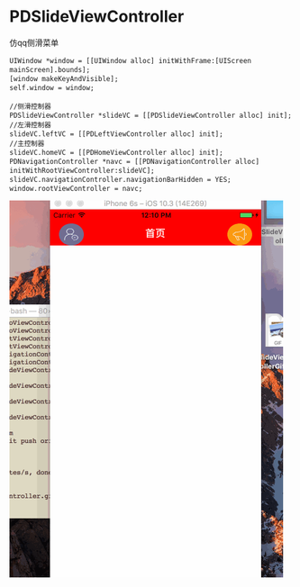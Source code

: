 # PDSlideViewController
仿qq侧滑菜单


    UIWindow *window = [[UIWindow alloc] initWithFrame:[UIScreen mainScreen].bounds];
    [window makeKeyAndVisible];
    self.window = window;
    
    //侧滑控制器
    PDSlideViewController *slideVC = [[PDSlideViewController alloc] init];
    //左滑控制器
    slideVC.leftVC = [[PDLeftViewController alloc] init];
    //主控制器
    slideVC.homeVC = [[PDHomeViewController alloc] init];
    PDNavigationController *navc = [[PDNavigationController alloc] initWithRootViewController:slideVC];
    slideVC.navigationController.navigationBarHidden = YES;
    window.rootViewController = navc;
![screenShot](https://github.com/guiqiang107/PDSlideViewController/raw/master/PDSlideViewControllerGif.gif)

